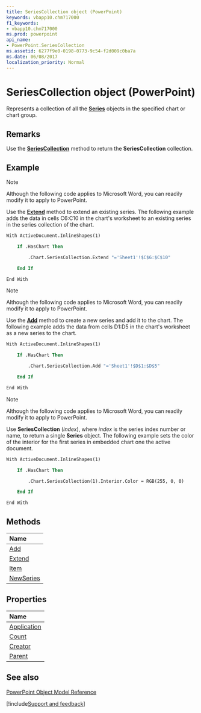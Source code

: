```yaml
---
title: SeriesCollection object (PowerPoint)
keywords: vbapp10.chm717000
f1_keywords:
- vbapp10.chm717000
ms.prod: powerpoint
api_name:
- PowerPoint.SeriesCollection
ms.assetid: 6277f9e0-0198-0773-9c54-f2d009c0ba7a
ms.date: 06/08/2017
localization_priority: Normal
---
```



# SeriesCollection object (PowerPoint)

Represents a collection of all the  **[Series](PowerPoint.Series.md)** objects in the specified chart or chart group.


## Remarks

Use the  **[SeriesCollection](PowerPoint.Chart.SeriesCollection.md)** method to return the **SeriesCollection** collection.


## Example




> [!NOTE] 
> Although the following code applies to Microsoft Word, you can readily modify it to apply to PowerPoint.

 Use the **[Extend](PowerPoint.SeriesCollection.Extend.md)** method to extend an existing series. The following example adds the data in cells C6:C10 in the chart's worksheet to an existing series in the series collection of the chart.




```vb
With ActiveDocument.InlineShapes(1)

    If .HasChart Then

        .Chart.SeriesCollection.Extend "='Sheet1'!$C$6:$C$10"

    End If

End With
```




> [!NOTE] 
> Although the following code applies to Microsoft Word, you can readily modify it to apply to PowerPoint.

Use the  **[Add](PowerPoint.SeriesCollection.Add.md)** method to create a new series and add it to the chart. The following example adds the data from cells D1:D5 in the chart's worksheet as a new series to the chart.




```vb
With ActiveDocument.InlineShapes(1)

    If .HasChart Then

        .Chart.SeriesCollection.Add "='Sheet1'!$D$1:$D$5"

    End If

End With
```




> [!NOTE] 
> Although the following code applies to Microsoft Word, you can readily modify it to apply to PowerPoint.

Use  **SeriesCollection** (_index_), where _index_ is the series index number or name, to return a single **Series** object. The following example sets the color of the interior for the first series in embedded chart one the active document.




```vb
With ActiveDocument.InlineShapes(1)

    If .HasChart Then

        .Chart.SeriesCollection(1).Interior.Color = RGB(255, 0, 0)

    End If

End With
```


## Methods



|Name|
|:-----|
|[Add](PowerPoint.SeriesCollection.Add.md)|
|[Extend](PowerPoint.SeriesCollection.Extend.md)|
|[Item](PowerPoint.SeriesCollection.Item.md)|
|[NewSeries](PowerPoint.SeriesCollection.NewSeries.md)|

## Properties



|Name|
|:-----|
|[Application](PowerPoint.SeriesCollection.Application.md)|
|[Count](PowerPoint.SeriesCollection.Count.md)|
|[Creator](PowerPoint.SeriesCollection.Creator.md)|
|[Parent](PowerPoint.SeriesCollection.Parent.md)|

## See also


[PowerPoint Object Model Reference](overview/PowerPoint/object-model.md)

[!include[Support and feedback](~/includes/feedback-boilerplate.md)]